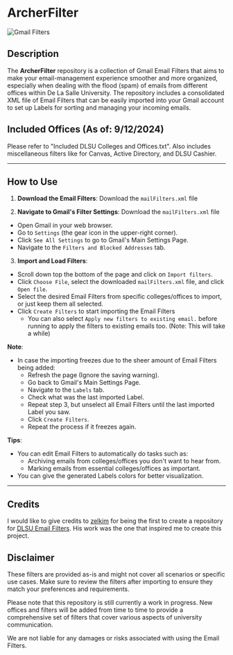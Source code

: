 # ArcherFilter

![Gmail Filters](https://img.shields.io/badge/Gmail-Filters-blue.svg)

## Description

The **ArcherFilter** repository is a collection of Gmail Email Filters that aims to make your email-management experience smoother and more organized, especially when dealing with the flood (spam) of emails from different offices within De La Salle University. The repository includes a consolidated XML file of Email Filters that can be easily imported into your Gmail account to set up Labels for sorting and managing your incoming emails.

## Included Offices (As of: 9/12/2024)
Please refer to "Included DLSU Colleges and Offices.txt".
Also includes miscellaneous filters like for Canvas, Active Directory, and DLSU Cashier.

---

## How to Use

1. **Download the Email Filters**: Download the `mailFilters.xml` file

2. **Navigate to Gmail's Filter Settings**: Download the `mailFilters.xml` file
- Open Gmail in your web browser.
- Go to `Settings` (the gear icon in the upper-right corner).
- Click `See All Settings` to go to Gmail's Main Settings Page.
- Navigate to the `Filters and Blocked Addresses` tab.

3. **Import and Load Filters**:
- Scroll down top the bottom of the page and click on `Import filters`.
- Click `Choose File`, select the downloaded `mailFilters.xml` file, and click `Open file`.
- Select the desired Email Filters from specific colleges/offices to import, or just keep them all selected.
- Click `Create Filters` to start importing the Email Filters
   - You can also select `Apply new filters to existing email.` before running to apply the filters to existing emails too. (Note: This will take a while)

**Note**:
- In case the importing freezes due to the sheer amount of Email Filters being added:
   - Refresh the page (Ignore the saving warning).
   - Go back to Gmail's Main Settings Page.
   - Navigate to the `Labels` tab.
   - Check what was the last imported Label.
   - Repeat step 3, but unselect all Email Filters until the last imported Label you saw.
   - Click `Create Filters`.
   - Repeat the process if it freezes again.

**Tips**:
- You can edit Email Filters to automatically do tasks such as:
   - Archiving emails from colleges/offices you don't want to hear from.
   - Marking emails from essential colleges/offices as important.
- You can give the generated Labels colors for better visualization.

---

## Credits

I would like to give credits to [zelkim](https://github.com/zelkim) for being the first to create a repository for [DLSU Email Filters](https://github.com/zelkim/DLSU-Mail-Filter). His work was the one that inspired me to create this project.

## Disclaimer

These filters are provided as-is and might not cover all scenarios or specific use cases. Make sure to review the filters after importing to ensure they match your preferences and requirements.

Please note that this repository is still currently a work in progress. New offices and filters will be added from time to time to provide a comprehensive set of filters that cover various aspects of university communication.

We are not liable for any damages or risks associated with using the Email Filters.